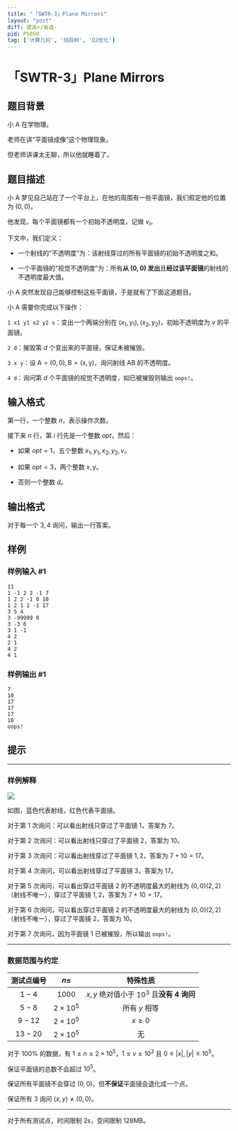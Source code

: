 ```yaml
---
title: "「SWTR-3」Plane Mirrors"
layout: "post"
diff: 提高+/省选-
pid: P5859
tag: ['计算几何', '线段树', 'O2优化']
---
```

# 「SWTR-3」Plane Mirrors
## 题目背景

小 $\mathrm{A}$ 在学物理。

老师在讲“平面镜成像”这个物理现象。

但老师讲课太无聊，所以他就睡着了。
## 题目描述

小 $\mathrm{A}$ 梦见自己站在了一个平台上，在他的周围有一些平面镜，我们假定他的位置为 $(0,0)$。

他发现，每个平面镜都有一个初始不透明度，记做 $v_i$。

下文中，我们定义：

- 一个射线的“不透明度”为：该射线穿过的所有平面镜的初始不透明度之和。

- 一个平面镜的“视觉不透明度”为：所有**从 $(0,0)$ 发出**且**经过该平面镜**的射线的不透明度最大值。

小 $\mathrm{A}$ 突然发现自己能够控制这些平面镜，于是就有了下面这道题目。

小 $\mathrm{A}$ 需要你完成以下操作：

`1 x1 y1 x2 y2 v`：变出一个两端分别在 $(x_1,y_1),(x_2,y_2)$，初始不透明度为 $v$ 的平面镜。

`2 d`：摧毁第 $d$ 个变出来的平面镜，保证未被摧毁。

`3 x y`：设 $\mathrm{A=(0,0),B=(x,y)}$，询问射线 $\mathrm{AB}$ 的不透明度。

`4 d`：询问第 $d$ 个平面镜的视觉不透明度，如已被摧毁则输出 `oops!`。
## 输入格式

第一行，一个整数 $n$，表示操作次数。

接下来 $n$ 行，第 $i$ 行先是一个整数 $opt$，然后：

- 如果 $opt=1$，五个整数 $x_1,y_1,x_2,y_2,v$。

- 如果 $opt=3$，两个整数 $x,y$。

- 否则一个整数 $d$。
## 输出格式

对于每一个 $3,4$ 询问，输出一行答案。
## 样例

### 样例输入 #1
```
11
1 -1 2 2 -1 7
1 2 2 -1 0 10
1 2 1 1 -1 17
3 5 4
3 -99999 0
3 -3 6
3 1 -1
4 2
2 1
4 2
4 1

```
### 样例输出 #1
```
7
10
17
17
17
10
oops!
```
## 提示

---

### 样例解释

![](https://cdn.luogu.com.cn/upload/image_hosting/f7i3u2l6.png)

如图，蓝色代表射线，红色代表平面镜。

对于第 $1$ 次询问：可以看出射线只穿过了平面镜 $1$，答案为 $7$。

对于第 $2$ 次询问：可以看出射线只穿过了平面镜 $2$，答案为 $10$。

对于第 $3$ 次询问：可以看出射线穿过了平面镜 $1,2$，答案为 $7+10=17$。

对于第 $4$ 次询问，可以看出射线穿过了平面镜 $3$，答案为 $17$。

对于第 $5$ 次询问，可以看出穿过平面镜 $2$ 的不透明度最大的射线为 $(0,0)(2,2)$（射线不唯一），穿过了平面镜 $1,2$，答案为 $7+10=17$。

对于第 $6$ 次询问，可以看出穿过平面镜 $2$ 的不透明度最大的射线为 $(0,0)(2,2)$（射线不唯一），穿过了平面镜 $2$，答案为 $10$。

对于第 $7$ 次询问，因为平面镜 $1$ 已被摧毁，所以输出 `oops!`。

---

### 数据范围与约定

测试点编号|$n\leq$|特殊性质
:-:|:-:|:-:
$1-4$|$1000$|$x,y$ 绝对值小于 $10^3$ 且**没有 $4$ 询问**
$5-8$|$2\times 10^5$|所有 $y$ 相等
$9-12$|$2\times 10^5$|$x\ge 0$
$13-20$|$2\times 10^5$|无

对于 $100\%$ 的数据，有 $1\leq n\leq 2\times 10^5$，$1\leq v\leq 10^3$ 且 $0\leq |x|,|y|\leq 10^5$。

保证平面镜的总数不会超过 $10^5$。

保证所有平面镜不会穿过 $(0,0)$，但**不保证**平面镜会退化成一个点。

保证所有 $3$ 询问 $(x,y)\neq(0,0)$。

---

对于所有测试点，时间限制 $2\mathrm{s}$，空间限制 $128\mathrm{MB}$。
